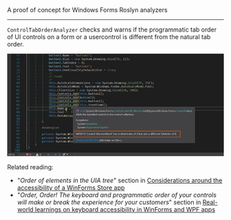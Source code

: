 A proof of concept for Windows Forms Roslyn analyzers

---

`ControlTabOrderAnalyzer` checks and warns if the programmatic tab order of UI controls on a form or a usercontrol is different from the natural tab order.

![example](img/ControlTabOrderAnalyzer.png)

Related reading:
* "_Order of elements in the UIA tree_" section in [Considerations around the accessibility of a WinForms Store app](https://docs.microsoft.com/en-us/archive/blogs/winuiautomation/considerations-around-the-accessibility-of-a-winforms-store-app)
* "_Order, Order! The keyboard and programmatic order of your controls will make or break the experience for your customers_" section in [Real-world learnings on keyboard accessibility in WinForms and WPF apps](https://www.linkedin.com/pulse/real-world-learnings-keyboard-accessibility-winforms-wpf-guy-barker)